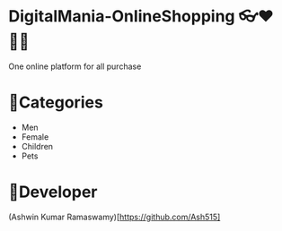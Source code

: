 # DigitalMania-OnlineShopping 👓❤👩‍💻
One online platform for all purchase

# 🔰Categories
- Men
- Female 
- Children
- Pets

# 🔰Developer
(Ashwin Kumar Ramaswamy)[https://github.com/Ash515]

